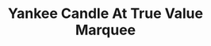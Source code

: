 ---
title: "Yankee Candle At True Value Marquee"
url: /angeles/yankee-candle-at-true-value-marquee/
shop: department store
---